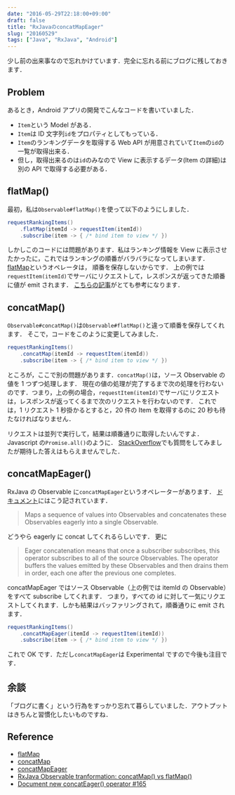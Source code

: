 ```yaml
---
date: "2016-05-29T22:18:00+09:00"
draft: false
title: "RxJavaのconcatMapEager"
slug: "20160529"
tags: ["Java", "RxJava", "Android"]
---
```


少し前の出来事なので忘れかけています．完全に忘れる前にブログに残しておきます．

## Problem

あるとき，Android アプリの開発でこんなコードを書いていました．

- `Item`という Model がある．
- `Item`は ID 文字列`id`をプロパティとしてもっている．
- `Item`のランキングデータを取得する Web API が用意されていて`Item`の`id`の一覧が取得出来る．
- 但し，取得出来るのは`id`のみなので View に表示するデータ(Item の詳細)は別の API で取得する必要がある．

## flatMap()

最初，私は`Observable#flatMap()`を使って以下のようにしました．

```java
requestRankingItems()
    .flatMap(itemId -> requestItem(itemId))
    .subscribe(item -> { /* bind item to view */ })
```

しかしこのコードには問題があります．私はランキング情報を View に表示させたかったに，これではランキングの順番がバラバラになってしまいます．
[flatMap](https://reactivex.io/documentation/operators/flatmap.html)というオペレータは，
順番を保存しないからです．
上の例では`requestItem(itemId)`でサーバにリクエストして，レスポンスが返ってきた順番に値が emit されます．
[こちらの記事](https://fernandocejas.com/2015/01/11/rxjava-observable-tranformation-concatmap-vs-flatmap/)がとても参考になります．

## concatMap()

`Observable#concatMap()`は`Observable#flatMap()`と違って順番を保存してくれます．
そこで，コードをこのように変更してみました．

```java
requestRankingItems()
    .concatMap(itemId -> requestItem(itemId))
    .subscribe(item -> { /* bind item to view */ })
```

ところが，ここで別の問題があります．`concatMap()`は，ソース Observable の値を 1 つずつ処理します．
現在の値の処理が完了するまで次の処理を行わないのです．つまり，上の例の場合，`requestItem(itemId)`でサーバにリクエストは，レスポンスが返ってくるまで次のリクエストを行わないのです．
これでは，1 リクエスト 1 秒掛かるとすると，20 件の Item を取得するのに 20 秒も待たなければなりません．

リクエストは並列で実行して，結果は順番通りに取得したいんですよ．
Javascript の`Promise.all()`のように．
[StackOverflow](https://stackoverflow.com/questions/35339190/is-there-a-way-like-promise-all-in-rxjava)でも質問をしてみましたが期待した答えはもらえませんでした．

## concatMapEager()

RxJava の Observable に`concatMapEager`というオペレーターがあります．
[ドキュメント](<https://reactivex.io/RxJava/javadoc/rx/Observable.html#concatMapEager(rx.functions.Func1)>)にはこう記されています．

> Maps a sequence of values into Observables and concatenates these Observables eagerly into a single Observable.

どうやら eagerly に concat してくれるらしいです．
更に

> Eager concatenation means that once a subscriber subscribes, this operator subscribes to all of the source Observables. The operator buffers the values emitted by these Observables and then drains them in order, each one after the previous one completes.

concatMapEager ではソース Observable（上の例では itemId の Observable）をすべて subscribe してくれます．
つまり，すべての id に対して一気にリクエストしてくれます．しかも結果はバッファリングされて，順番通りに emit されます．

```java
requestRankingItems()
    .concatMapEager(itemId -> requestItem(itemId))
    .subscribe(item -> { /* bind item to view */ })
```

これで OK です．ただし`concatMapEager`は Experimental ですので今後も注目です．

## 余談

「ブログに書く」という行為をすっかり忘れて暮らしていました．アウトプットはきちんと習慣化したいものですね．

## Reference

- [flatMap](<https://reactivex.io/RxJava/javadoc/rx/Observable.html#flatMap(rx.functions.Func1)>)
- [concatMap](<https://reactivex.io/RxJava/javadoc/rx/Observable.html#concatMap(rx.functions.Func1)>)
- [concatMapEager](<https://reactivex.io/RxJava/javadoc/rx/Observable.html#concatMapEager(rx.functions.Func1)>)
- [RxJava Observable tranformation: concatMap() vs flatMap()](https://fernandocejas.com/2015/01/11/rxjava-observable-tranformation-concatmap-vs-flatmap/)
- [Document new concatEager() operator #165](https://github.com/ReactiveX/reactivex.github.io/issues/165)
